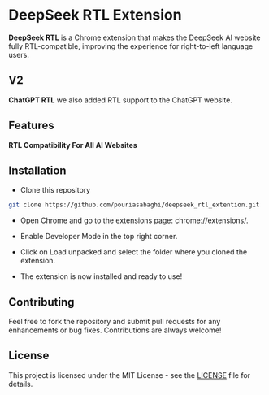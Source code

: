 
# DeepSeek RTL Extension

**DeepSeek RTL** is a Chrome extension that makes the DeepSeek AI website fully RTL-compatible, improving the experience for right-to-left language users.

## V2
**ChatGPT RTL** we also added RTL support to the ChatGPT website.

## Features
**RTL Compatibility For All AI Websites**

## Installation

- Clone this repository
```bash
git clone https://github.com/pouriasabaghi/deepseek_rtl_extention.git
```

- Open Chrome and go to the extensions page: chrome://extensions/.

- Enable Developer Mode in the top right corner.

- Click on Load unpacked and select the folder where you cloned the extension.

- The extension is now installed and ready to use!

## Contributing
Feel free to fork the repository and submit pull requests for any enhancements or bug fixes. Contributions are always welcome!

## License
This project is licensed under the MIT License - see the [LICENSE](./LICENSE) file for details.